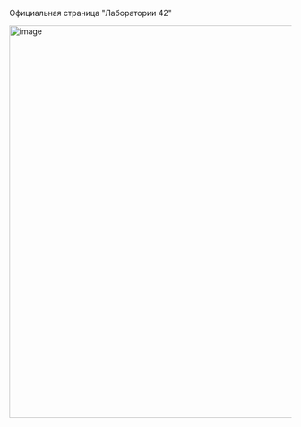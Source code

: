 Официальная страница "Лаборатории 42"

<img width="700" alt="image" src="https://user-images.githubusercontent.com/32329126/158795407-1be358a7-6b00-4540-aa71-d65bd508f94e.png">
